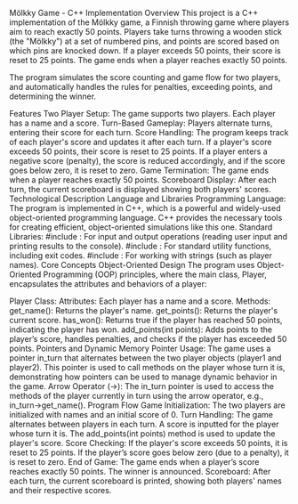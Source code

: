 Mölkky Game - C++ Implementation
Overview
This project is a C++ implementation of the Mölkky game, a Finnish throwing game where players aim to reach exactly 50 points. Players take turns throwing a wooden stick (the "Mölkky") at a set of numbered pins, and points are scored based on which pins are knocked down. If a player exceeds 50 points, their score is reset to 25 points. The game ends when a player reaches exactly 50 points.

The program simulates the score counting and game flow for two players, and automatically handles the rules for penalties, exceeding points, and determining the winner.

Features
Two Player Setup: The game supports two players. Each player has a name and a score.
Turn-Based Gameplay: Players alternate turns, entering their score for each turn.
Score Handling:
The program keeps track of each player's score and updates it after each turn.
If a player's score exceeds 50 points, their score is reset to 25 points.
If a player enters a negative score (penalty), the score is reduced accordingly, and if the score goes below zero, it is reset to zero.
Game Termination: The game ends when a player reaches exactly 50 points.
Scoreboard Display: After each turn, the current scoreboard is displayed showing both players' scores.
Technological Description
Language and Libraries
Programming Language: The program is implemented in C++, which is a powerful and widely-used object-oriented programming language. C++ provides the necessary tools for creating efficient, object-oriented simulations like this one.
Standard Libraries:
#include <iostream>: For input and output operations (reading user input and printing results to the console).
#include <cstdlib>: For standard utility functions, including exit codes.
#include <string>: For working with strings (such as player names).
Core Concepts
Object-Oriented Design
The program uses Object-Oriented Programming (OOP) principles, where the main class, Player, encapsulates the attributes and behaviors of a player:

Player Class:
Attributes: Each player has a name and a score.
Methods:
get_name(): Returns the player's name.
get_points(): Returns the player's current score.
has_won(): Returns true if the player has reached 50 points, indicating the player has won.
add_points(int points): Adds points to the player’s score, handles penalties, and checks if the player has exceeded 50 points.
Pointers and Dynamic Memory
Pointer Usage: The game uses a pointer in_turn that alternates between the two player objects (player1 and player2). This pointer is used to call methods on the player whose turn it is, demonstrating how pointers can be used to manage dynamic behavior in the game.
Arrow Operator (->): The in_turn pointer is used to access the methods of the player currently in turn using the arrow operator, e.g., in_turn->get_name().
Program Flow
Game Initialization: The two players are initialized with names and an initial score of 0.
Turn Handling:
The game alternates between players in each turn. A score is inputted for the player whose turn it is.
The add_points(int points) method is used to update the player's score.
Score Checking:
If the player's score exceeds 50 points, it is reset to 25 points.
If the player’s score goes below zero (due to a penalty), it is reset to zero.
End of Game: The game ends when a player’s score reaches exactly 50 points. The winner is announced.
Scoreboard: After each turn, the current scoreboard is printed, showing both players' names and their respective scores.
